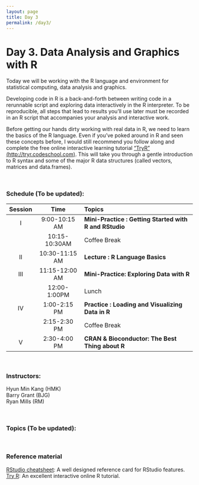 ```yaml
---
layout: page
title: Day 3
permalink: /day3/
---
```


# Day 3. Data Analysis and Graphics with R

Today we will be working with the R language and environment for statistical computing, data analysis and graphics.  

Developing code in R is a back-and-forth between writing code in a rerunnable script and exploring data interactively in the R interpreter. To be reproducible, all steps that lead to results you’ll use later must be recorded in an R script that accompanies your analysis and interactive work.  

Before getting our hands dirty working with real data in R, we need to learn the basics of the R language. Even if you’ve poked around in R and seen these concepts before, I would still recommend you follow along and complete the free online interactive learning tutorial [“TryR” (http://tryr.codeschool.com)](http://tryr.codeschool.com). This will take you through a gentle introduction to R syntax and some of the major R data structures (called vectors, matrices and data.frames). 


<br>

### Schedule (To be updated):

| Session | Time           | Topics                   | 
| :-----: |:--------------:| :----------------------- | 
| I       | 9:00-10:15 AM  | **Mini-Practice : Getting Started with R and RStudio** | 
|         | 10:15-10:30AM  | Coffee Break             | 
| II      | 10:30-11:15 AM | **Lecture : R Language Basics**       | 
| III     | 11:15-12:00 AM | **Mini-Practice: Exploring Data with R**       | 
|         | 12:00-1:00PM   | Lunch                    | 
| IV      | 1:00-2:15 PM   | **Practice : Loading and Visualizing Data in R** | 
|         | 2:15-2:30 PM   | Coffee Break             | 
| V       | 2:30-4:00 PM   | **CRAN & Bioconductor: The Best Thing about R**   | 


<br>

### Instructors:
Hyun Min Kang (HMK)  
Barry Grant (BJG)  
Ryan Mills (RM)

<br>

### Topics (To be updated):



<br>

### Reference material
[RStudio cheatsheet](http://www.rstudio.com/wp-content/uploads/2016/01/rstudio-IDE-cheatsheet.pdf):  A well designed reference card for RStudio features.  
[Try R](http://tryr.codeschool.com): An excellent interactive online R tutorial.   
